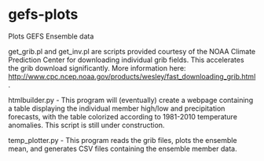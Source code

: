 # gefs-plots
Plots GEFS Ensemble data

get_grib.pl and get_inv.pl are scripts provided courtesy of the NOAA Climate Prediction Center for downloading individual grib fields. This accelerates the grib download significantly. More information here: http://www.cpc.ncep.noaa.gov/products/wesley/fast_downloading_grib.html.

htmlbuilder.py - This program will (eventually) create a webpage containing a table displaying the individual member high/low and precipitation forecasts, with the table colorized according to 1981-2010 temperature anomalies. This script is still under construction.

temp_plotter.py - This program reads the grib files, plots the ensemble mean, and generates CSV files containing the ensemble member data.
